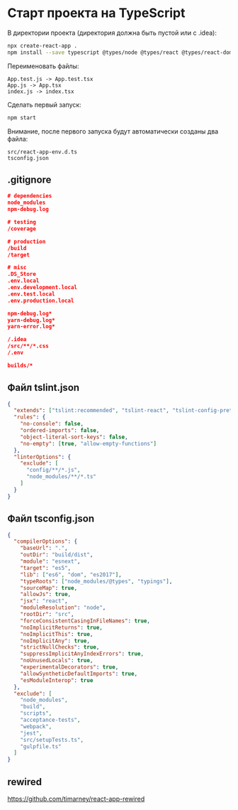 Старт проекта на TypeScript
==============================




В директории проекта (директория должна быть пустой или с .idea):

```bash
npx create-react-app .
npm install --save typescript @types/node @types/react @types/react-dom @types/jest
```

Переименовать файлы:

```
App.test.js -> App.test.tsx
App.js -> App.tsx
index.js -> index.tsx
```

Сделать первый запуск:

```bash
npm start
```

Внимание, после первого запуска будут автоматически созданы два файла:

```
src/react-app-env.d.ts
tsconfig.json
```


.gitignore
----------

```json
# dependencies
node_modules
npm-debug.log

# testing
/coverage

# production
/build
/target

# misc
.DS_Store
.env.local
.env.development.local
.env.test.local
.env.production.local

npm-debug.log*
yarn-debug.log*
yarn-error.log*

/.idea
/src/**/*.css
/.env

builds/*
```



Файл tslint.json
----------------

```json
{
  "extends": ["tslint:recommended", "tslint-react", "tslint-config-prettier"],
  "rules": {
    "no-console": false,
    "ordered-imports": false,
    "object-literal-sort-keys": false,
    "no-empty": [true, "allow-empty-functions"]
  },
  "linterOptions": {
    "exclude": [
      "config/**/*.js",
      "node_modules/**/*.ts"
    ]
  }
}
```

Файл tsconfig.json
------------------

```json
{
  "compilerOptions": {
    "baseUrl": ".",
    "outDir": "build/dist",
    "module": "esnext",
    "target": "es5",
    "lib": ["es6", "dom", "es2017"],
    "typeRoots": ["node_modules/@types", "typings"],
    "sourceMap": true,
    "allowJs": true,
    "jsx": "react",
    "moduleResolution": "node",
    "rootDir": "src",
    "forceConsistentCasingInFileNames": true,
    "noImplicitReturns": true,
    "noImplicitThis": true,
    "noImplicitAny": true,
    "strictNullChecks": true,
    "suppressImplicitAnyIndexErrors": true,
    "noUnusedLocals": true,
    "experimentalDecorators": true,
    "allowSyntheticDefaultImports": true,
    "esModuleInterop": true
  },
  "exclude": [
    "node_modules",
    "build",
    "scripts",
    "acceptance-tests",
    "webpack",
    "jest",
    "src/setupTests.ts",
    "gulpfile.ts"
  ]
}
```

rewired
-------

https://github.com/timarney/react-app-rewired
